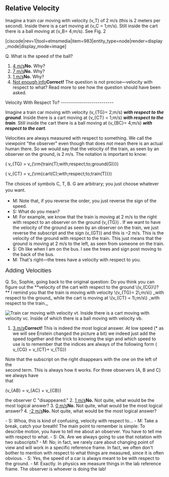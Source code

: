 Relative Velocity 
------------------

Imagine a train car moving with velocity \(v_T\) of 2 m/s (this is 2 meters per second). Inside there is a cart moving at \(v_C = 1\;m/s\). Still inside the cart there is a ball moving at \(v_B= 4\;m/s\). See Fig. 2

[ciscode|rev=1|tool=elmsmedia|item=983|entity_type=node|render=display_mode|display_mode=image]

<div class="question">Q. What is the speed of the ball?

1. [4 m/s](#)**No.** Why?
2. [7 m/s](#)**No.** Why?
3. [1 m/s](#)**No.** Why?
4. [Not enough info](#)**Correct!** The question is not precise—velocity with respect to what? Read more to see how the question should have been asked.
 
</div>Velocity With Respect To? 
--------------------------

Imagine a train car moving with velocity \(v_{TG}= 2\;m/s\) **_with respect to the ground_**. Inside there is a cart moving at \(v_{CT} = 1\;m/s\) **_with respect to the train_**. Still inside the cart there is a ball moving at \(v_{BC}= 4\;m/s\) **_with respect to the cart_**.

Velocities are always measured with respect to something. We call the viewpoint "the observer" even though that does not mean there is an actual human there. So we would say that the velocity of the train, as seen by an observer on the ground, is 2 m/s. The notation is important to know:

\( v_{TG} = v_{\rm{train(T)\;with\;respect\;to\;ground(G)}}\)

\( v_{CT} = v_{\rm{cart(C)\;with\;respect\;to\;train(T)}}\)

<span style="line-height: 20.3999996185303px;">The choices of symbols C, T, B. G are arbitrary; you just choose whatever you want.</span>

- M: Note that, if you reverse the order, you just reverse the sign of the speed.
- S: What do you mean?
- M: For example, we know that the train is moving at 2 m/s to the right with respect to an observer on the ground \(v_{TG}\) . If we want to have the velocity of the ground as seen by an observer on the train, we just reverse the subscript and the sign <nobr>\(v_{GT}\) </nobr> and this is –2 m/s. This is the velocity of the ground with respect to the train. This just means that the ground is moving at 2 m/s to the left, as seen from someone on the train.
- S: Oh like when I am on the bus. I see the trees and sign post moving to the back of the bus.
- M: That's right—the trees have a velocity with respect to you.

<span style="font-family: Helvetica, Arial, sans-serif; font-size: 19.2000007629395px; line-height: 24.9599990844727px;">Adding Velocities</span>

<div class="question">Q. So, Sophie, going back to the original question: Do you think you can figure out the **velocity of the cart with respect to the ground \(v_{CG}\)?** I remind you that the train is moving with velocity \(v_{TG}= 2\;m/s\) _with respect to the ground_ while the cart is moving at \(v_{CT} = 1\;m/s\) _with respect to the train._

![Train car moving with velocity vt. Inside there is a cart moving with velocity vc. Inside of which there is a ball moving with velocity vb. ](https://online.science.psu.edu/sites/default/files/phys010/W4spacetime/cart.png)

1. [3 m/s](#)**Correct!** This is indeed the most logical answer. At low speed (\* as we will see Enstein changed the picture a bit) we indeed just add the speed together and the trick to knowing the sign and which speed to use is to remember that the indices are always of the following form \( v_{CG} = v_{CT}+ v_{TG}\)   
    
  Note that the subscript on the right disappears with the one on the left of the   
  second term. This is always how it works. For three observers (A, B and C) we always have   
  that   
    
  \(v_{AB} = v_{AC} + v_{CB}\)   
    
  the observer C "disappeared."
2. [1 m/s](#)**No.** Not quite, what would be the most logical answer?
3. [0 m/s](#)**No.** Not quite, what would be the most logical answer?
4. [-2 m/s](#)**No.** Not quite, what would be the most logical answer?
 
</div>- S: Whoa, this is kind of confusing, velocity with respect to...
- M: Take a break, catch your breath! The main point to remember is simple: To describe motion, you have to tell me about an observer. You have to tell me with respect to what.
- S: Ok. Are we always going to use that notation with two subscripts?
- M: No; in fact, we rarely care about changing point of view and will work in a specific reference frame. In fact, we often don't bother to mention with respect to what things are measured, since it is often obvious.
- S: Yes, the speed of a car is always meant to be with respect to the ground.
- M: Exactly. In physics we measure things in the lab reference frame. The observer is whoever is doing the lab!